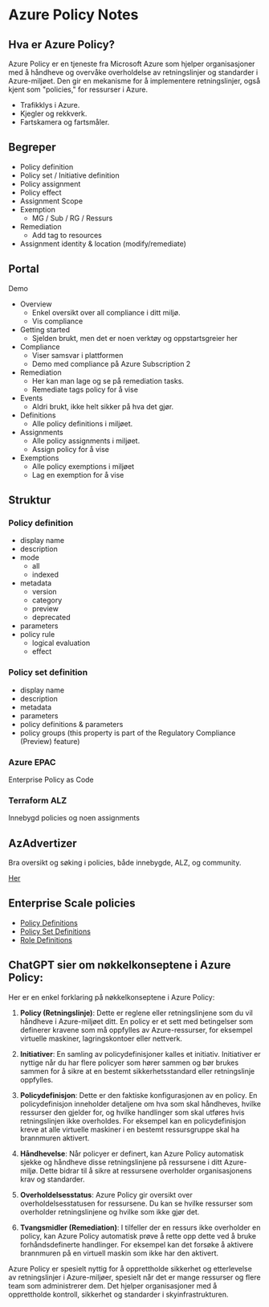 # Azure Policy Notes

## Hva er Azure Policy?

Azure Policy er en tjeneste fra Microsoft Azure som hjelper organisasjoner med å håndheve og overvåke overholdelse av retningslinjer og standarder i Azure-miljøet. Den gir en mekanisme for å implementere retningslinjer, også kjent som "policies," for ressurser i Azure.

- Trafikklys i Azure.
- Kjegler og rekkverk.
- Fartskamera og fartsmåler.

## Begreper

- Policy definition
- Policy set / Initiative definition
- Policy assignment
- Policy effect
- Assignment Scope
- Exemption
  - MG / Sub / RG / Ressurs
- Remediation
  - Add tag to resources
- Assignment identity & location (modify/remediate)

## Portal

Demo

- Overview
  - Enkel oversikt over all compliance i ditt miljø.
  - Vis compliance
- Getting started
  - Sjelden brukt, men det er noen verktøy og oppstartsgreier her
- Compliance
  - Viser samsvar i plattformen
  - Demo med compliance på Azure Subscription 2
- Remediation
  - Her kan man lage og se på remediation tasks.
  - Remediate tags policy for å vise
- Events
  - Aldri brukt, ikke helt sikker på hva det gjør.
- Definitions
  - Alle policy definitions i miljøet.
- Assignments
  - Alle policy assignments i miljøet.
  - Assign policy for å vise
- Exemptions
  - Alle policy exemptions i miljøet
  - Lag en exemption for å vise

## Struktur

### Policy definition

- display name
- description
- mode
  - all
  - indexed
- metadata
  - version
  - category
  - preview
  - deprecated
- parameters
- policy rule
  - logical evaluation
  - effect

### Policy set definition

- display name
- description
- metadata
- parameters
- policy definitions & parameters
- policy groups (this property is part of the Regulatory Compliance (Preview) feature)

### Azure EPAC

Enterprise Policy as Code

### Terraform ALZ

Innebygd policies og noen assignments

## AzAdvertizer

Bra oversikt og søking i policies, både innebygde, ALZ, og community.

[Her](https://www.azadvertizer.net/index.html)

## Enterprise Scale policies

- [Policy Definitions](https://github.com/Azure/Enterprise-Scale/tree/main/src/resources/Microsoft.Authorization/policyDefinitions)
- [Policy Set Definitions](https://github.com/Azure/Enterprise-Scale/tree/main/src/resources/Microsoft.Authorization/policySetDefinitions)
- [Role Definitions](https://github.com/Azure/Enterprise-Scale/tree/main/src/resources/Microsoft.Authorization/roleDefinitions)

## ChatGPT sier om nøkkelkonseptene i Azure Policy:

Her er en enkel forklaring på nøkkelkonseptene i Azure Policy:

1. **Policy (Retningslinje)**: Dette er reglene eller retningslinjene som du vil håndheve i Azure-miljøet ditt. En policy er et sett med betingelser som definerer kravene som må oppfylles av Azure-ressurser, for eksempel virtuelle maskiner, lagringskontoer eller nettverk.

2. **Initiativer**: En samling av policydefinisjoner kalles et initiativ. Initiativer er nyttige når du har flere policyer som hører sammen og bør brukes sammen for å sikre at en bestemt sikkerhetsstandard eller retningslinje oppfylles.

3. **Policydefinisjon**: Dette er den faktiske konfigurasjonen av en policy. En policydefinisjon inneholder detaljene om hva som skal håndheves, hvilke ressurser den gjelder for, og hvilke handlinger som skal utføres hvis retningslinjen ikke overholdes. For eksempel kan en policydefinisjon kreve at alle virtuelle maskiner i en bestemt ressursgruppe skal ha brannmuren aktivert.

4. **Håndhevelse**: Når policyer er definert, kan Azure Policy automatisk sjekke og håndheve disse retningslinjene på ressursene i ditt Azure-miljø. Dette bidrar til å sikre at ressursene overholder organisasjonens krav og standarder.

5. **Overholdelsesstatus**: Azure Policy gir oversikt over overholdelsesstatusen for ressursene. Du kan se hvilke ressurser som overholder retningslinjene og hvilke som ikke gjør det.

6. **Tvangsmidler (Remediation)**: I tilfeller der en ressurs ikke overholder en policy, kan Azure Policy automatisk prøve å rette opp dette ved å bruke forhåndsdefinerte handlinger. For eksempel kan det forsøke å aktivere brannmuren på en virtuell maskin som ikke har den aktivert.

Azure Policy er spesielt nyttig for å opprettholde sikkerhet og etterlevelse av retningslinjer i Azure-miljøer, spesielt når det er mange ressurser og flere team som administrerer dem. Det hjelper organisasjoner med å opprettholde kontroll, sikkerhet og standarder i skyinfrastrukturen.
